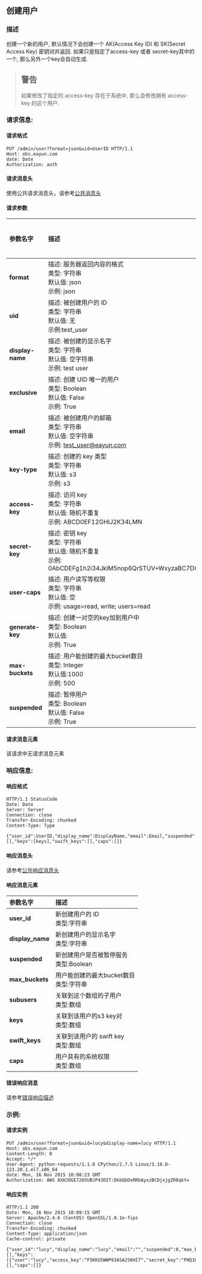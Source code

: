 ## 创建用户
### 描述
创建一个新的用户, 默认情况下会创建一个 AK(Access Key ID) 和 SK(Secret Access Key) 密钥对并返回. 如果只是指定了access-key 或者 secret-key其中的一个, 那么另外一个key会自动生成.
> ## 警告
> 如果修改了指定的 access-key 存在于系统中, 那么会修改拥有 access-key 的这个用户.

### 请求信息:
#### 请求格式
```
PUT /admin/user?format=json&uid=UserID HTTP/1.1
Host: obs.eayun.com
date: Date
Authorization: auth
```

#### 请求消息头
使用公共请求消息头，请参考[公共消息头](../header.md)

#### 请求参数
| 参数名字 | 描述 | 是否必选 |
| :-- | :-- | :-- |
| **format** | 描述: 服务器返回内容的格式 <br>类型: 字符串<br>默认值: json<br>示例: json| 否 |
| **uid** | 描述: 被创建用户的 ID <br>类型: 字符串 <br>默认值: 无 <br>示例:test_user | 是 |
| **display-name** | 描述: 被创建的显示名字 <br>类型: 字符串 <br>默认值: 空字符串 <br>示例: test user | 是 |
| **exclusive** | 描述: 创建 UID 唯一的用户 <br>类型: Boolean <br>默认值: False <br>示例: True | 是 |
| **email** | 描述: 被创建用户的邮箱  <br>类型: 字符串 <br>默认值: 空字符串 <br>示例: test_user@eayun.com  | 否 |
| **key-type** | 描述: 创建的 key 类型 <br>类型: 字符串 <br>默认值: s3 <br>示例: s3 | 否 |
| **access-key** | 描述: 访问 key <br>类型: 字符串 <br>默认值: 随机不重复 <br>示例: ABCD0EF12GHIJ2K34LMN | 否 |
| **secret-key** | 描述: 密钥 key  <br>类型: 字符串 <br>默认值: 随机不重复 <br>示例: 0AbCDEFg1h2i34JklM5nop6QrSTUV+WxyzaBC7D8 | 否 |
| **user-caps** | 描述: 用户读写等权限 <br>类型: 字符串 <br>默认值: 空 <br>示例: usage=read, write; users=read | 否 |
| **generate-key** | 描述: 创建一对空的key加到用户中 <br>类型: Boolean <br>默认值:  <br>示例: True | 否 |
| **max-buckets** | 描述: 用户能创建的最大bucket数目 <br>类型: Integer <br>默认值:1000 <br>示例: 500 | 否 |
| **suspended** | 描述: 暂停用户 <br>类型: Boolean <br>默认值: False <br>示例: True | 否 |

#### 请求消息元素
该请求中无请求消息元素

### 响应信息:
#### 响应格式
```
HTTP/1.1 StatusCode
Date: Date
Server: Server
Connection: close
Transfer-Encoding: chunked
Content-Type: Type

{"user_id":UserID,"display_name":DisplayName,"email":Email,"suspended":0,"max_buckets":number,"subusers":[],"keys":[keys],"swift_keys":[],"caps":[]}
```

#### 响应消息头
请参考[公共响应消息头](../header.md)

#### 响应消息元素
| 参数名字 | 描述 |
| :-- | :-- |
| **user_id** | 新创建用户的 ID<br>类型:字符串 |
| **display_name** | 新创建用户的显示名字<br>类型:字符串 |
| **suspended** | 新创建用户是否被暂停服务<br>类型:Boolean |
| **max_buckets** | 用户能创建的最大bucket数目<br>类型:字符串 |
| **subusers** | 关联到这个数组的子用户<br>类型:数组 |
| **keys** | 关联到该用户的s3 key对<br>类型:数组 |
| **swift_keys** | 关联到该用户的 swift key<br>类型:数组 |
| **caps** | 用户具有的系统权限<br>类型:数组 |

#### 错误响应消息
请参考[错误响应描述](../error.md)
### 示例:
#### 请求实例
```
PUT /admin/user?format=json&uid=lucy&display-name=lucy HTTP/1.1
Host: obs.eayun.com
Content-Length: 0
Accept: */*
User-Agent: python-requests/1.1.0 CPython/2.7.5 Linux/3.10.0-123.20.1.el7.x86_64
date: Mon, 16 Nov 2015 10:08:23 GMT
Authorization: AWS 8XHJDGE7265UBJP43DIT:DkbQbDxRRbAyxzBCDjxjgZR8qkY=
```
#### 响应实例
```
HTTP/1.1 200
Date: Mon, 16 Nov 2015 10:09:15 GMT
Server: Apache/2.4.6 (CentOS) OpenSSL/1.0.1e-fips
Connection: close
Transfer-Encoding: chunked
Content-Type: application/json
Cache-control: private

{"user_id":"lucy","display_name":"lucy","email":"","suspended":0,"max_buckets":1000,"subusers":[],"keys":[{"user":"lucy","access_key":"F5KKUSWWP63ASA2S6HI7","secret_key":"PHQ1RMM+s066tJi1E61Y4ddxIPutrC1\/i0+2pyIb"}],"swift_keys":[],"caps":[]}
```
